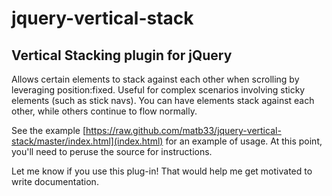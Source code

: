 # jquery-vertical-stack

## Vertical Stacking plugin for jQuery

Allows certain elements to stack against each other when scrolling by leveraging position:fixed. Useful for complex scenarios involving sticky elements (such as stick navs). You can have elements stack against each other, while others continue to flow normally.

See the example [https://raw.github.com/matb33/jquery-vertical-stack/master/index.html](index.html) for an example of usage. At this point, you'll need to peruse the source for instructions.

Let me know if you use this plug-in! That would help me get motivated to write documentation.